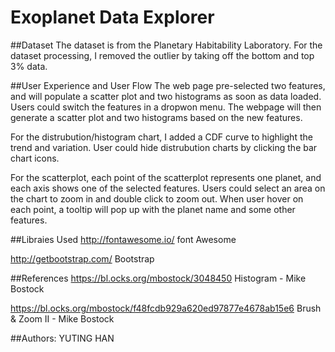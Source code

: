 # Exoplanet Data Explorer

##Dataset
The dataset is from the Planetary Habitability Laboratory.
For the dataset processing, I removed the outlier by taking off the bottom and top 3% data.

##User Experience and User Flow
The web page pre-selected two features, and will populate a scatter plot and two histograms
as soon as data loaded. Users could switch the features in a dropwon menu. The webpage will then
generate a scatter plot and two histograms based on the new features.

For the distrubution/histogram chart, I added a CDF curve to highlight the trend and variation.
User could hide distrubution charts by clicking the bar chart icons.

For the scatterplot, each point of the scatterplot represents one planet, and each axis shows one
of the selected features. Users could select an area on the chart to zoom in and double click to
zoom out. When user hover on each point, a tooltip will pop up with the planet name and some other
features.

##Libraies Used
http://fontawesome.io/
font Awesome

http://getbootstrap.com/
Bootstrap

##References
https://bl.ocks.org/mbostock/3048450
Histogram - Mike Bostock

https://bl.ocks.org/mbostock/f48fcdb929a620ed97877e4678ab15e6
Brush & Zoom II - Mike Bostock

##Authors:
YUTING HAN
